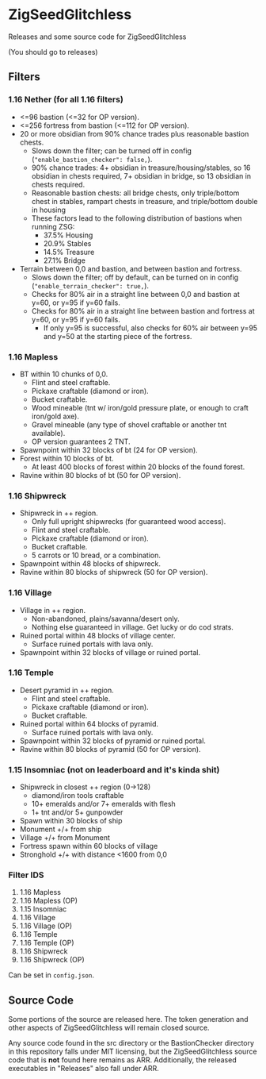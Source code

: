 # ZigSeedGlitchless

Releases and some source code for ZigSeedGlitchless

(You should go to releases)

## Filters

### 1.16 Nether (for all 1.16 filters)

-   <=96 bastion (<=32 for OP version).
-   <=256 fortress from bastion (<=112 for OP version).
-   20 or more obsidian from 90% chance trades plus reasonable bastion chests.
    -   Slows down the filter; can be turned off in config (`"enable_bastion_checker": false,`).
    -   90% chance trades: 4+ obsidian in treasure/housing/stables, so 16 obsidian in chests required, 7+ obsidian in bridge, so 13 obsidian in chests required.
    -   Reasonable bastion chests: all bridge chests, only triple/bottom chest in stables, rampart chests in treasure, and triple/bottom double in housing
    -   These factors lead to the following distribution of bastions when running ZSG:
        -   37.5% Housing
        -   20.9% Stables
        -   14.5% Treasure
        -   27.1% Bridge
-   Terrain between 0,0 and bastion, and between bastion and fortress.
    -   Slows down the filter; off by default, can be turned on in config (`"enable_terrain_checker": true,`).
    -   Checks for 80% air in a straight line between 0,0 and bastion at y=60, or y=95 if y=60 fails.
    -   Checks for 80% air in a straight line between bastion and fortress at y=60, or y=95 if y=60 fails.
        -   If only y=95 is successful, also checks for 60% air between y=95 and y=50 at the starting piece of the fortress.

### 1.16 Mapless

-   BT within 10 chunks of 0,0.
    -   Flint and steel craftable.
    -   Pickaxe craftable (diamond or iron).
    -   Bucket craftable.
    -   Wood mineable (tnt w/ iron/gold pressure plate, or enough to craft iron/gold axe).
    -   Gravel mineable (any type of shovel craftable or another tnt available).
    -   OP version guarantees 2 TNT.
-   Spawnpoint within 32 blocks of bt (24 for OP version).
-   Forest within 10 blocks of bt.
    -   At least 400 blocks of forest within 20 blocks of the found forest.
-   Ravine within 80 blocks of bt (50 for OP version).

### 1.16 Shipwreck

-   Shipwreck in ++ region.
    -   Only full upright shipwrecks (for guaranteed wood access).
    -   Flint and steel craftable.
    -   Pickaxe craftable (diamond or iron).
    -   Bucket craftable.
    -   5 carrots or 10 bread, or a combination.
-   Spawnpoint within 48 blocks of shipwreck.
-   Ravine within 80 blocks of shipwreck (50 for OP version).

### 1.16 Village

-   Village in ++ region.
    -   Non-abandoned, plains/savanna/desert only.
    -   Nothing else guaranteed in village. Get lucky or do cod strats.
-   Ruined portal within 48 blocks of village center.
    -   Surface ruined portals with lava only.
-   Spawnpoint within 32 blocks of village or ruined portal.

### 1.16 Temple

-   Desert pyramid in ++ region.
    -   Flint and steel craftable.
    -   Pickaxe craftable (diamond or iron).
    -   Bucket craftable.
-   Ruined portal within 64 blocks of pyramid.
    -   Surface ruined portals with lava only.
-   Spawnpoint within 32 blocks of pyramid or ruined portal.
-   Ravine within 80 blocks of pyramid (50 for OP version).

### 1.15 Insomniac (not on leaderboard and it's kinda shit)

-   Shipwreck in closest ++ region (0->128)
    -   diamond/iron tools craftable
    -   10+ emeralds and/or 7+ emeralds with flesh
    -   1+ tnt and/or 5+ gunpowder
-   Spawn within 30 blocks of ship
-   Monument +/+ from ship
-   Village +/+ from Monument
-   Fortress spawn within 60 blocks of village
-   Stronghold +/+ with distance <1600 from 0,0

### Filter IDS

1. 1.16 Mapless
2. 1.16 Mapless (OP)
3. 1.15 Insomniac
4. 1.16 Village
5. 1.16 Village (OP)
6. 1.16 Temple
7. 1.16 Temple (OP)
8. 1.16 Shipwreck
9. 1.16 Shipwreck (OP)

Can be set in `config.json`.

## Source Code

Some portions of the source are released here. The token generation and other aspects of ZigSeedGlitchless will remain closed source.

Any source code found in the src directory or the BastionChecker directory in this repository falls under MIT licensing, but the ZigSeedGlitchless source code that is **not** found here remains as ARR. Additionally, the released executables in "Releases" also fall under ARR.
